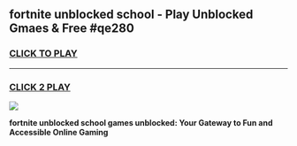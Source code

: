 
## fortnite unblocked school - Play Unblocked Gmaes & Free #qe280
<h3>
<a href="https://news.freeplayer.one?title=fortnite_unblocked_school&ref=24F">CLICK TO PLAY</a></h3>
<hr>

<h3>
<a href="https://news.freeplayer.one?title=fortnite_unblocked_school&ref=24F">CLICK 2 PLAY</a>
  
</h3>

<a href="https://news.freeplayer.one?title=fortnite_unblocked_school&ref=24F/"><img src="https://clearcache.store/games.png"></a>


**fortnite unblocked school games unblocked: Your Gateway to Fun and Accessible Online Gaming**
